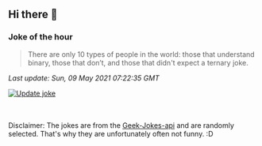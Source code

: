 ## Hi there 👋

### Joke of the hour
<!-- joke -->
>There are only 10 types of people in the world: those that understand binary, those that don’t, and those that didn't expect a ternary joke.
<!-- /joke -->

*Last update: Sun, 09 May 2021 07:22:35 GMT*

[![Update joke](https://github.com/nclskfm/nclskfm/actions/workflows/joke.yml/badge.svg)](https://github.com/nclskfm/nclskfm/actions/workflows/joke.yml)

<br><br>
Disclaimer: The jokes are from the [Geek-Jokes-api](https://github.com/sameerkumar18/geek-joke-api) and are randomly selected. That's why they are unfortunately often not funny. :D
